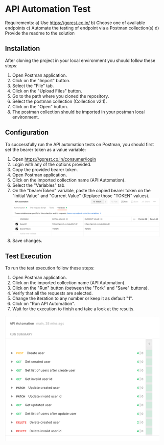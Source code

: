 # API Automation Test

Requirements:
a) Use https://gorest.co.in/
b) Choose one of available endpoints
c) Automate the testing of endpoint via a Postman collection(s)
d) Provide the readme to the solution

## Installation

After cloning the project in your local environment you should follow these steps:

1. Open Postman application.
2. Click on the "Import" button.
3. Select the "File" tab.
4. Click on the "Upload Files" button.
5. Go to the path where you cloned the repository.
6. Select the postman collection (Collection v2.1).
7. Click on the "Open" button.
8. The postman collection should be imported in your postman local environment.

## Configuration

To successfully run the API automation tests on Postman, you should first set the bearer token as a value variable:

1. Open https://gorest.co.in/consumer/login
2. Login with any of the options provided.
3. Copy the provided bearer token.
4. Open Postman application.
5. Click on the imported collection name (API Automation).
6. Select the "Variables" tab.
7. On the "bearerToken" variable, paste the copied bearer token on the "Initial Value" and "Current Value" (Replace those "TOKEN" values).
   ![Change the bearerToken variable value](../Images/API_test_config.png)
8. Save changes.

## Test Execution

To run the test execution follow these steps:

1. Open Postman application.
2. Click on the imported collection name (API Automation).
3. Click on the "Run" button (between the "Fork" and "Save" buttons).
4. Verify that all the requests are selected.
5. Change the iteration to any number or keep it as default "1".
6. Click on "Run API Automation".
7. Wait for the execution to finish and take a look at the results.

![API Automation Test Results](../Images/API_tests_results.png)

